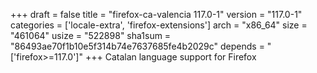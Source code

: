 +++
draft = false
title = "firefox-ca-valencia 117.0-1"
version = "117.0-1"
categories = ['locale-extra', 'firefox-extensions']
arch = "x86_64"
size = "461064"
usize = "522898"
sha1sum = "86493ae70f1b10e5f314b74e7637685fe4b2029c"
depends = "['firefox>=117.0']"
+++
Catalan language support for Firefox
